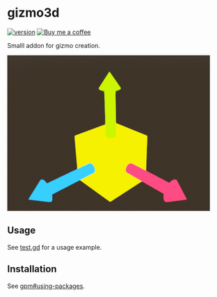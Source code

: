 # gizmo3d

[![version](https://img.shields.io/badge/4.x-blue?logo=godot-engine&logoColor=white&label=godot&style=for-the-badge)](https://godotengine.org "Made with godot")
<a href='https://ko-fi.com/bendn' title='Buy me a coffee' target='_blank'><img height='28' src='https://storage.ko-fi.com/cdn/brandasset/kofi_button_red.png' alt='Buy me a coffee'> </a>

Smalll addon for gizmo creation.

[![image](https://raw.githubusercontent.com/bend-n/gizmo3d/main/.github/image.png)](_blank "Picture!")

## Usage

See [test.gd](https://raw.githubusercontent.com/bend-n/gizmo3d/main/test.gd) for a usage example.

## Installation

See [gpm#using-packages](https://github.com/godot-package-manager#using-packages-quickstart).
